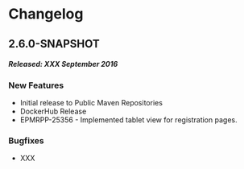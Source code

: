 # Changelog

## 2.6.0-SNAPSHOT
##### Released: XXX September 2016

### New Features

* Initial release to Public Maven Repositories
* DockerHub Release
* EPMRPP-25356 - Implemented tablet view for registration pages.

### Bugfixes

* XXX


